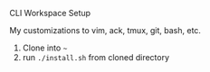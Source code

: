 CLI Workspace Setup

My customizations to vim, ack, tmux, git, bash, etc.

1. Clone into `~`
2. run `./install.sh` from cloned directory
